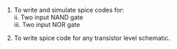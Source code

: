 1. To write and simulate spice codes for:  
   ii. Two input NAND gate  
   iii. Two input NOR gate 
   
2. To write spice code for any transistor level schematic.